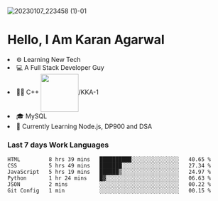 ![20230107_223458 (1)-01](https://user-images.githubusercontent.com/85556603/212357966-4002f7aa-471b-4b3c-923d-f2b0d543cad5.jpeg)


<h1>Hello, I Am Karan Agarwal</h1>
<li>⚙ Learning New Tech</li>
<li>💻 A Full Stack Developer Guy</li>
<li>👨‍💻 C++ <img align="center" width="85" src="https://img.shields.io/badge/-LeetCode-FFA116?style=for-the-badge&logo=LeetCode&logoColor=black"/>/KKA-1</li> 
<li>🎓 MySQL 
<li>🙌 Currently Learning Node.js, DP900 and DSA</li>  
   
<h3>Last 7 days Work Languages </h3> 
     
<!--START_SECTION:waka-->

```text
HTML         8 hrs 39 mins   ██████████░░░░░░░░░░░░░░░   40.65 %
CSS          5 hrs 49 mins   ███████░░░░░░░░░░░░░░░░░░   27.34 %
JavaScript   5 hrs 19 mins   ██████▒░░░░░░░░░░░░░░░░░░   24.97 %
Python       1 hr 24 mins    █▓░░░░░░░░░░░░░░░░░░░░░░░   06.63 %
JSON         2 mins          ░░░░░░░░░░░░░░░░░░░░░░░░░   00.22 %
Git Config   1 min           ░░░░░░░░░░░░░░░░░░░░░░░░░   00.15 %
```

<!--END_SECTION:waka-->
